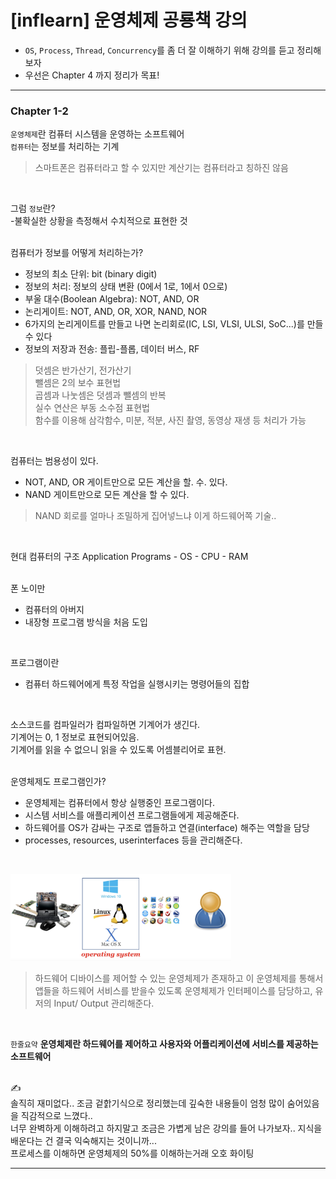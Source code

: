 # [inflearn] 운영체제 공룡책 강의
- `OS`, `Process`, `Thread`, `Concurrency`를 좀 더 잘 이해하기 위해 강의를 듣고 정리해보자
- 우선은 Chapter 4 까지 정리가 목표!   
---
### Chapter 1-2
`운영체제`란 컴퓨터 시스템을 운영하는 소프트웨어   
`컴퓨터`는 정보를 처리하는 기계    
> 스마트폰은 컴퓨터라고 할 수 있지만 계산기는 컴퓨터라고 칭하진 않음      
<br>

그럼 `정보`란?   
 -불확실한 상황을 측정해서 수치적으로 표현한 것   
<br>

컴퓨터가 정보를 어떻게 처리하는가?   
- 정보의 최소 단위: bit (binary digit)
- 정보의 처리: 정보의 상태 변환 (0에서 1로, 1에서 0으로)
- 부울 대수(Boolean Algebra): NOT, AND, OR
- 논리게이트: NOT, AND, OR, XOR, NAND, NOR
- 6가지의 논리게이트를 만들고 나면 논리회로(IC, LSI, VLSI, ULSI, SoC...)를 만들 수 있다   
- 정보의 저장과 전송: 플립-플롭, 데이터 버스, RF   
> 덧셈은 반가산기, 전가산기    
> 뺄셈은 2의 보수 표현법   
> 곱셈과 나눗셈은 덧셈과 뺄셈의 반복   
> 실수 연산은 부동 소수점 표현법   
> 함수를 이용해 삼각함수, 미분, 적분, 사진 촬영, 동영상 재생 등 처리가 가능   
<br>   

컴퓨터는 범용성이 있다. 
- NOT, AND, OR 게이트만으로 모든 계산을 할. 수. 있다.
- NAND 게이트만으로 모든 계산을 할 수 있다.   
> NAND 회로를 얼마나 조밀하게 집어넣느냐 이게 하드웨어쪽 기술..   
<br>   

현대 컴퓨터의 구조 Application Programs - OS - CPU - RAM    
<br>  

폰 노이만   
- 컴퓨터의 아버지
- 내장형 프로그램 방식을 처음 도입
<br>

프로그램이란   
- 컴퓨터 하드웨어에게 특정 작업을 실행시키는 명령어들의 집합
<br>

소스코드를 컴파일러가 컴파일하면 기계어가 생긴다.   
기계어는 0, 1 정보로 표현되어있음.  
기계어를 읽을 수 없으니 읽을 수 있도록 어셈블리어로 표현.   
<br>

운영체제도 프로그램인가?   
- 운영체제는 컴퓨터에서 항상 실행중인 프로그램이다.   
- 시스템 서비스를 애플리케이션 프로그램들에게 제공해준다.
- 하드웨어를 OS가 감싸는 구조로 앱들하고 연결(interface) 해주는 역할을 담당
- processes, resources, userinterfaces 등을 관리해준다.   
<br>

<img src="https://github.com/zziro95/zzipository/blob/main/images/OS.png" width="70%" height="70%" title="OS" alt="OSImg"></img>    
> 하드웨어 디바이스를 제어할 수 있는 운영체제가 존재하고 이 운영체제를 통해서 앱들을 하드웨어 서비스를 받을수 있도록 운영체제가 인터페이스를 담당하고, 유저의 Input/ Output 관리해준다.   
<br>

`한줄요약`  **운영체제란 하드웨어를 제어하고 사용자와 어플리케이션에 서비스를 제공하는 소프트웨어**  
<br>

✍️   
솔직히 재미없다.. 조금 겉핡기식으로 정리했는데 깊숙한 내용들이 엄청 많이 숨어있음을 직감적으로 느꼈다..   
너무 완벽하게 이해하려고 하지말고 조금은 가볍게 남은 강의를 들어 나가보자..
지식을 배운다는 건 결국 익숙해지는 것이니까...   
프로세스를 이해하면 운영체제의 50%를 이해하는거래 오호 화이팅   

---


